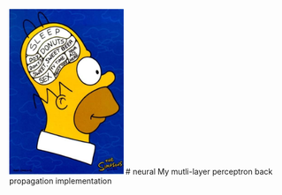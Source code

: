 <img src="homer.jpg" height="300">
# neural
My mutli-layer perceptron back propagation implementation
